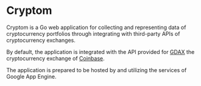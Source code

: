 # Cryptom
Cryptom is a Go web application for collecting and representing data of cryptocurrency portfolios through integrating with third-party APIs of cryptocurrency exchanges.

By default, the application is integrated with the API provided for [GDAX](https://docs.gdax.com/) the cryptocurrency exchange of [Coinbase](https://www.coinbase.com/).

The application is prepared to be hosted by and utilizing the services of Google App Engine.
